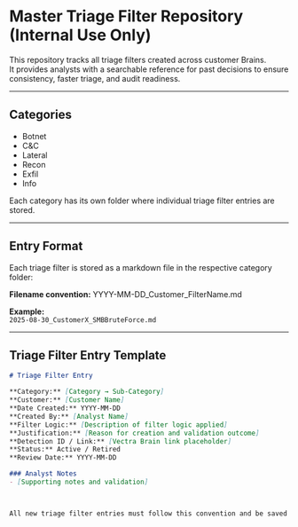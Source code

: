 # Master Triage Filter Repository (Internal Use Only)

This repository tracks all triage filters created across customer Brains.  
It provides analysts with a searchable reference for past decisions to ensure consistency, faster triage, and audit readiness.

---

## Categories
- Botnet
- C&C
- Lateral
- Recon
- Exfil
- Info

Each category has its own folder where individual triage filter entries are stored.

---

## Entry Format
Each triage filter is stored as a markdown file in the respective category folder:

**Filename convention:**  YYYY-MM-DD_Customer_FilterName.md


**Example:**  
`2025-08-30_CustomerX_SMBBruteForce.md`

---

## Triage Filter Entry Template
```markdown
# Triage Filter Entry

**Category:** [Category → Sub-Category]  
**Customer:** [Customer Name]  
**Date Created:** YYYY-MM-DD  
**Created By:** [Analyst Name]  
**Filter Logic:** [Description of filter logic applied]  
**Justification:** [Reason for creation and validation outcome]  
**Detection ID / Link:** [Vectra Brain link placeholder]  
**Status:** Active / Retired  
**Review Date:** YYYY-MM-DD  

### Analyst Notes
- [Supporting notes and validation]



All new triage filter entries must follow this convention and be saved under the correct category folder.
